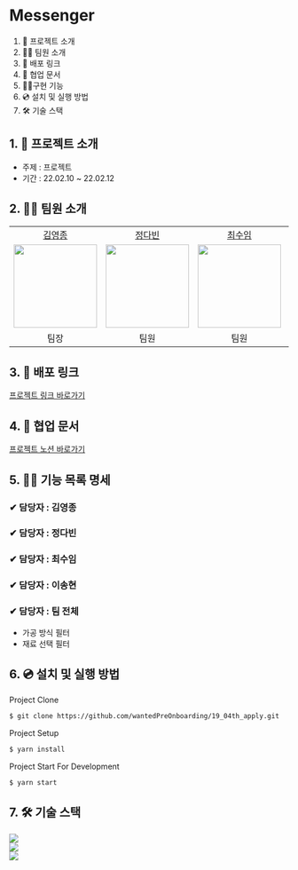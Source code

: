 # Messenger

1. 💁 프로젝트 소개
2. 👋🏻 팀원 소개
3. 🔗 배포 링크
4. 📄 협업 문서
5. 👩‍💻구현 기능
6. 💿 설치 및 실행 방법
7. 🛠️ 기술 스택

## 1. 💁 프로젝트 소개

- 주제 : 프로젝트
- 기간 : 22.02.10 ~ 22.02.12

## 2. 👋🏻 팀원 소개

<table>

  <tr align="center">
    <td><a href='https://github.com/yeongjong310'>김영종</a></td>
    <td><a href="https://github.com/b41-41">정다빈</a></td>
    <td><a href="https://github.com/leechoiswim1">최수임</a></td>
    <td><a href="https://github.com/vi2920va">이송현</a></td>
  </tr>

  <tr align="center">
    <td><img src="https://avatars.githubusercontent.com/u/39623897?v=4" width="150px"/></td>
    <td><img src="https://avatars.githubusercontent.com/u/90027202?v=4"  width="150px"/></td>
    <td><img src="https://avatars.githubusercontent.com/u/85476908?v=4" width="150px"/></td>
    <td><img src="https://avatars.githubusercontent.com/u/76679130?v=4" width="150px"/></td>

  </tr>

  <tr align="center">
  <td>팀장</td>
  <td>팀원</td>
  <td>팀원</td>
  <td>팀원</td>
  </tr>

</table>

## 3. 🔗 배포 링크

[프로젝트 링크 바로가기]()

## 4. 📄 협업 문서

[프로젝트 노션 바로가기]()

## 5. 👩‍💻 기능 목록 명세

### ✔ 담당자 : 김영종

### ✔ 담당자 : 정다빈

### ✔ 담당자 : 최수임

### ✔ 담당자 : 이송현

### ✔ 담당자 : 팀 전체

- 가공 방식 필터
- 재료 선택 필터

## 6. 💿 설치 및 실행 방법

Project Clone

```bash
$ git clone https://github.com/wantedPreOnboarding/19_04th_apply.git
```

Project Setup

```bash
$ yarn install
```

Project Start For Development

```bash
$ yarn start
```

## 7. 🛠️ 기술 스택

<div>
  <img src="https://img.shields.io/badge/html5-E34F26?style=for-the-badge&logo=html5&logoColor=white"/>
</div>

<div>
  <img src="https://img.shields.io/badge/react-61DAFB?style=for-the-badge&logo=react&logoColor=black"/>
</div>

<div>
  <img src="https://img.shields.io/badge/git-flow-brightgreen?style=for-the-badge&logo"/>
</div>
